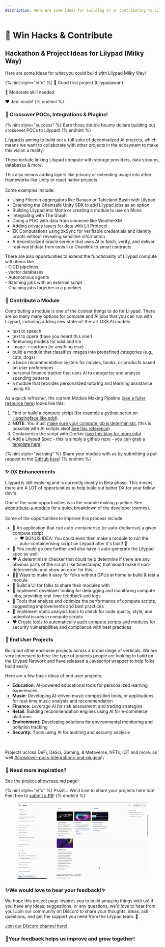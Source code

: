 ```yaml
---
description: Here are some ideas for building on or contributing to Lilypad!
---
```


# 🙌 Win Hacks & Contribute

## Hackathon & Project Ideas for Lilypad (Milky Way)

Here are some ideas for what you could build with Lilypad Milky Way!

{% hint style="info" %}
💚 Good first project (Lilypadawan)

💛 Moderate skill needed

❤️ Jedi mode!&#x20;
{% endhint %}

### 🤝 Crossover POCs, Integrations & Plugins!

{% hint style="success" %}
Earn those double bounty dollars building out crossover POCs to Lilypad!
{% endhint %}

Lilypad is aiming to build out a full suite of decentralized AI projects, which means we want to collaborate with other projects in the ecosystem to make this vision a reality.&#x20;

These include linking Lilypad compute with storage providers, data streams, databases & more.

This also means adding layers like privacy or extending usage into other frameworks like Unity or react native projects.\
\
Some examples include:

* Using Filecoin aggregators like Banyan or Tableland Basin with Lilypad
* Extending the Chainsafe Unity SDK to add Lilypad jobs as an option
* Building Lilypad into Mona or creating a module to use on Mona
* Integrating with The Graph
* Doing a POC with data from someone like WeatherXM
* Adding privacy layers for data with Lit Protocol
* ZK Computations using zkSync for verifiable credentials and identity proofs without revealing sensitive information
* A decentralized oracle service that uses AI to fetch, verify, and deliver real-world data from tools like Chainlink to smart contracts

There are also opportunities to extend the functionality of Lilypad compute with items like\
\- CICD pipelines\
\- vector databases\
\- Autonomous agents\
\- Batching jobs with an external script\
\- Chaining jobs together in a pipeline\


### 💅 Contribute a Module

Contributing a module is one of the coolest things to do for Lilypad. There are so many many options for compute and AI jobs that you can run with Lilypad, including adding new state-of-the-art OSS AI models&#x20;

* text to speech
* text to opera (have you heard this one!)
* finetuning models for sdxl and llm
* image -> cartoon (or anything else)
* build a module that classifies images into predefined categories (e.g., cats, dogs)
* a basic recommendation system for movies, books, or products based on user preferences
* personal finance tracker that uses AI to categorize and analyze spending patterns.
* a module that provides personalized tutoring and learning assistance using AI\


As a quick refresher, the current Module Making Pipeline ([see a fuller resource here](https://docs.lilypad.tech/lilypad/lilypad-milky-way-reference/build-a-job-module)) looks like this:

1. Find or build a compute script ([for example a python script on Huggingface like sdxl](https://huggingface.co/docs/diffusers/en/using-diffusers/sdxl))
2. **NOTE**: You must [make sure your compute job is deterministic](https://docs.lilypad.tech/lilypad/lilypad-milky-way-reference/build-a-job-module#ensuring-determinism) (this is possible with AI scripts also! [See this reference](https://huggingface.co/docs/diffusers/v0.27.2/en/using-diffusers/reusing\_seeds#reproducible-pipelines))
3. Containerise the script with Docker ([see this blog for more info](https://blog.lilypad.tech))
4. Add a Lilypad Spec - this is simply a github repo - [you can grab a template here](https://github.com/Lilypad-Tech/lilypad-module-boilerplate)!

{% hint style="warning" %}
Share your module with us by submitting a pull request to the [GitHub here](https://github.com/Lilypad-Tech/awesome-Lilypad?tab=readme-ov-file#modules)!
{% endhint %}

### ✨ DX Enhancements

Lilypad is still evolving and is currently mostly in Beta phase. This means there are A LOT of opportunities to help build out better DX for your fellow dev's.

One of the main opportunities is in the module making pipeline. See [#contribute-a-module](win-hacks-and-contribute.md#contribute-a-module "mention") for a quick breakdown of the developer journey).\
\
Some of the opportunities to improve this process include:

* 💛 An application that can auto-containerise (or auto-dockerise) a given compute script
  * ❤️ BONUS IDEA: You could even then make a module to run the auto-containerising script on Lilypad after it's built! 🧙
* 💚 You could go one further and also have it auto-generate the Lilypad spec as well!
* ❤️ A determinism checker that could help determine if there are any obvious parts of the script (like timestamps) that would make it non-deterministic and show an error for this.
* 💛💛 Ways to make it easy for folks without GPUs at home to build & test a module
* 💛 Build a UI for folks to share their modules with
* 💚 Implement developer tooling for debugging and monitoring compute jobs, providing real-time feedback and logs
* 💛 Tools that analyze and optimize the performance of compute scripts, suggesting improvements and best practices
* 💚 Implement static analysis tools to check for code quality, style, and potential issues in compute scripts
* ❤️ Create tools to automatically audit compute scripts and modules for security vulnerabilities and compliance with best practices

### 👾 End User Projects

Build out other end-user projects across a broad range of verticals. We are very interested to hear the type of projects people are looking to build on the Lilypad Network and have released a Javascript wrapper to help folks build easily.

Here are a few basic ideas of end user projects:

* **Education:** AI-powered educational tools for personalized learning experiences
* **Music:** Developing AI-driven music composition tools, or applications for real-time music analysis and recommendation
* **Finance:** Leverage AI for risk assessment and trading strategies
* **Retail:** Building recommendation engines using AI for e-commerce platforms
* **Environment:** Developing solutions for environmental monitoring and pollution tracking
* **Security: T**ools using AI for auditing and security analysis

\
\
Projects across DeFi, DeSci, Gaming, & Metaverse, NFTs, IOT and more, as well [#crossover-pocs-integrations-and-plugins](win-hacks-and-contribute.md#crossover-pocs-integrations-and-plugins "mention")!\


### 🐐 Need more inspiration?

See the [project-showcase.md](use-cases/project-showcase.md "mention") page!

{% hint style="info" %}
Pssst... We'd love to share your projects here too! Feel free to [submit a PR](https://github.com/Lilypad-Tech/lilypad-docs)!
{% endhint %}

<figure><img src=".gitbook/assets/showcase.gif" alt=""><figcaption></figcaption></figure>



### ✨We would love to hear your feedback!✨

We hope this project page inspires you to build amazing things with us! If you have any ideas, suggestions, or any questions, we'd love to hear from you! Join our community on Discord to share your thoughts, ideas, ask questions, and get the support you need from the Lilypad team. 🪷

[Join our Discord channel here!](https://discord.gg/VCYnYQGNrY)

### **🌱Your feedback helps us improve and grow together!** 
